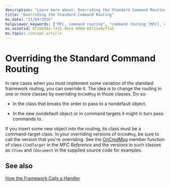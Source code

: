 ```yaml
---
description: "Learn more about: Overriding the Standard Command Routing"
title: "Overriding the Standard Command Routing"
ms.date: "11/04/2016"
helpviewer_keywords: ["MFC, command routing", "command routing [MFC], overriding", "command handling [MFC], routing commands", "overriding, standard command routing"]
ms.assetid: 872b698a-7432-40c4-9008-68721e8effa5
ms.topic: concept-article
---
```

# Overriding the Standard Command Routing

In rare cases when you must implement some variation of the standard framework routing, you can override it. The idea is to change the routing in one or more classes by overriding `OnCmdMsg` in those classes. Do so:

- In the class that breaks the order to pass to a nondefault object.

- In the new nondefault object or in command targets it might in turn pass commands to.

If you insert some new object into the routing, its class must be a command-target class. In your overriding versions of `OnCmdMsg`, be sure to call the version that you're overriding. See the [OnCmdMsg](reference/ccmdtarget-class.md#oncmdmsg) member function of class `CCmdTarget` in the *MFC Reference* and the versions in such classes as `CView` and `CDocument` in the supplied source code for examples.

## See also

[How the Framework Calls a Handler](how-the-framework-calls-a-handler.md)
